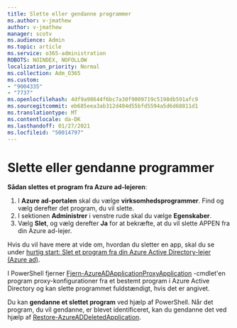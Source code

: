 ```yaml
---
title: Slette eller gendanne programmer
ms.author: v-jmathew
author: v-jmathew
manager: scotv
ms.audience: Admin
ms.topic: article
ms.service: o365-administration
ROBOTS: NOINDEX, NOFOLLOW
localization_priority: Normal
ms.collection: Adm_O365
ms.custom:
- "9004335"
- "7737"
ms.openlocfilehash: 4df9a98644f6bc7a30f9009719c5198db591afc9
ms.sourcegitcommit: eb685eea3ab312d404d55bfd5594a5d6d68811d1
ms.translationtype: MT
ms.contentlocale: da-DK
ms.lasthandoff: 01/27/2021
ms.locfileid: "50014797"
---
```

# <a name="delete-or-restore-applications"></a>Slette eller gendanne programmer

**Sådan slettes et program fra Azure ad-lejeren**:

1. I **Azure ad-portalen** skal du vælge **virksomhedsprogrammer**. Find og vælg derefter det program, du vil slette.
2. I sektionen **Administrer** i venstre rude skal du vælge **Egenskaber**.
3. Vælg **Slet**, og vælg derefter **Ja** for at bekræfte, at du vil slette APPEN fra din Azure ad-lejer.

Hvis du vil have mere at vide om, hvordan du sletter en app, skal du se under [hurtig start: Slet et program fra din Azure Active Directory-lejer (Azure ad)](https://docs.microsoft.com/azure/active-directory/manage-apps/delete-application-portal#delete-an-application-from-your-azure-ad-tenant).

I PowerShell fjerner [Fjern-AzureADApplicationProxyApplication](https://docs.microsoft.com/powershell/module/azuread/remove-azureadapplicationproxyapplication) -cmdlet'en program proxy-konfigurationer fra et bestemt program i Azure Active Directory og kan slette programmet fuldstændigt, hvis det er angivet.

Du kan **gendanne et slettet program** ved hjælp af PowerShell. Når det program, du vil gendanne, er blevet identificeret, kan du gendanne det ved hjælp af [Restore-AzureADDeletedApplication](https://docs.microsoft.com/powershell/module/azuread/restore-azureaddeletedapplication).
